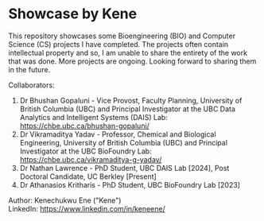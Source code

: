 # Showcase by Kene
This repository showcases some Bioengineering (BIO) and Computer Science (CS) projects I have completed.
The projects often contain intellectual property and so, I am unable to share the entirety of the work that was done.
More projects are ongoing. Looking forward to sharing them in the future.

Collaborators:
1. Dr Bhushan Gopaluni - Vice Provost, Faculty Planning, University of British Columbia (UBC) and Principal Investigator at the UBC Data Analytics and Intelligent Systems (DAIS) Lab: https://chbe.ubc.ca/bhushan-gopaluni/    
2. Dr Vikramaditya Yadav - Professor, Chemical and Biological Engineering, University of British Columbia (UBC) and Principal Investigator at the UBC BioFoundry Lab: https://chbe.ubc.ca/vikramaditya-g-yadav/  
3. Dr Nathan Lawrence - PhD Student, UBC DAIS Lab [2024], Post Doctoral Candidate, UC Berkley [Present]  
4. Dr Athanasios Kritharis - PhD Student, UBC BioFoundry Lab [2023]  

Author: Kenechukwu Ene ("Kene")  
LinkedIn: https://www.linkedin.com/in/keneene/
